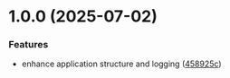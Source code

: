# 1.0.0 (2025-07-02)


### Features

* enhance application structure and logging ([458925c](https://github.com/me-harshil/image-processing-service/commit/458925c398e3fa9389ba87652c144c8472500628))
